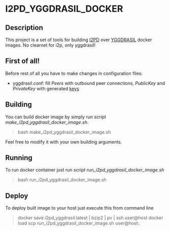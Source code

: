 # I2PD_YGGDRASIL_DOCKER

## Description

This project is a set of tools for building [I2PD](https://i2pd.website/) over [YGGDRASIL](https://yggdrasil-network.github.io/) docker images.
No clearnet for i2p, only yggdrasil!

## First of all!

Before rest of all you have to make changes in configuration files:

* yggdrasil.conf: fill *Peers* with outbound peer connections, *PublicKey* and *PrivateKey* with generated [keys](https://yggdrasil-network.github.io/configuration.html)

## Building

You can build docker image by simply run script *make_i2pd_yggdrasil_docker_image.sh*. 

> bash make_i2pd_yggdrasil_docker_image.sh

Feel free to modify it with your own building arguments.

## Running

To run docker container just run script *run_i2pd_yggdrasil_docker_image.sh*

> bash run_i2pd_yggdrasil_docker_image.sh

## Deploy

To deploy built image to your host just execute this from command line

> docker save i2pd_yggdrasil:latest | bzip2 | pv | ssh user@host docker load
> scp run_i2pd_yggdrasil_docker_image.sh user@host:.

## 